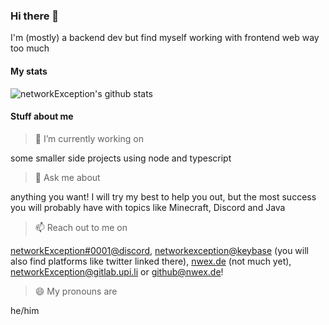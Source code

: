 ### Hi there 👋

I'm (mostly) a backend dev but find myself working with frontend web way too much

#### My stats

![networkException's github stats](https://github-readme-stats.vercel.app/api?username=networkException&bg_color=30,e96443,904e95&title_color=fff&text_color=fff)

#### Stuff about me

> 🔭 I’m currently working on

some smaller side projects using node and typescript

> 💬 Ask me about

anything you want! I will try my best to help you out, but the most success you will probably have with topics like Minecraft, Discord and Java

> 📫 Reach out to me on

[networkException#0001@discord](http://discord.nwex.de/), [networkexception@keybase](http://keybase.nwex.de/) (you will also find platforms like twitter linked there), [nwex.de](https://nwex.de/) (not much yet), [networkException@gitlab.upi.li](https://gitlab.upi.li/networkException) or [github@nwex.de](mailto:github@nwex.de)!

> 😄 My pronouns are

he/him
